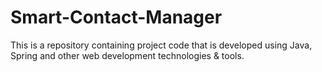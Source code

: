 # Smart-Contact-Manager
This is a repository containing project code that is developed using Java, Spring and other web development technologies &amp; tools.
